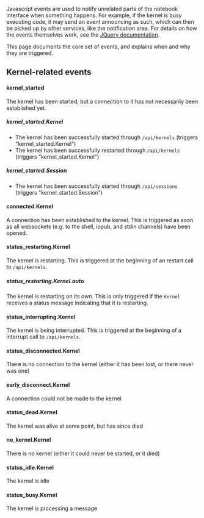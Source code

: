 Javascript events are used to notify unrelated parts of the notebook interface when something happens. For example, if the kernel is busy executing code, it may send an event announcing as such, which can then be picked up by other services, like the notification area. For details on how the events themselves work, see the [JQuery documentation](http://api.jquery.com/on/).

This page documents the core set of events, and explains when and why they are triggered.

## Kernel-related events

#### kernel_started

The kernel has been started, but a connection to it has not necessarily been established yet.

##### kernel_started.Kernel

* The kernel has been successfully started through `/api/kernels` (triggers "kernel_started.Kernel")
* The kernel has been successfully restarted through `/api/kernels` (triggers "kernel_started.Kernel")

##### kernel_started.Session

* The kernel has been successfully started through `/api/sessions` (triggers "kernel_started.Session")

#### connected.Kernel

A connection has been established to the kernel. This is triggered as soon as all websockets (e.g. to the shell, iopub, and stdin channels) have been opened.

#### status_restarting.Kernel

The kernel is restarting. This is triggered at the beginning of an restart call to `/api/kernels`.

##### status_restarting.Kernel.auto

The kernel is restarting on its own. This is only triggered if the `Kernel` receives a status message indicating that it is restarting. 

#### status_interrupting.Kernel

The kernel is being interrupted. This is triggered at the beginning of a interrupt call to `/api/kernels`.

#### status_disconnected.Kernel

There is no connection to the kernel (either it has been lost, or there never was one)

#### early_disconnect.Kernel

A connection could not be made to the kernel

#### status_dead.Kernel

The kernel was alive at some point, but has since died

#### no_kernel.Kernel

There is no kernel (either it could never be started, or it died)

#### status_idle.Kernel

The kernel is idle

#### status_busy.Kernel

The kernel is processing a message